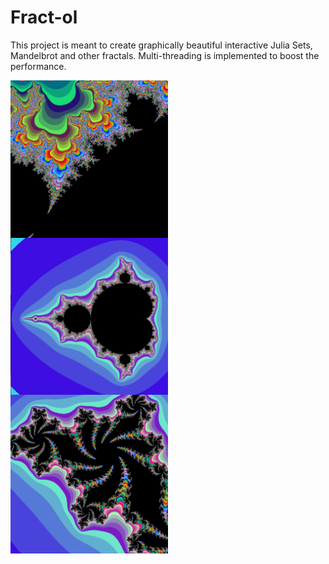 # Fract-ol
This project is meant to create graphically beautiful interactive Julia Sets, Mandelbrot and other fractals. Multi-threading is implemented to boost the performance.

<img align="center" src="https://github.com/tpokalch/Fract-ol/blob/master/screens/Screen%20Shot%202020-02-08%20at%206.22.18%20PM.png" width="50%"/>


<img align="center" src="https://github.com/tpokalch/Fract-ol/blob/master/screens/Screen%20Shot%202020-02-08%20at%206.23.02%20PM.png" width="50%"/>


<img align="center" src="https://github.com/tpokalch/Fract-ol/blob/master/screens/Screen%20Shot%202020-02-08%20at%206.24.36%20PM.png" width="50%"/>



